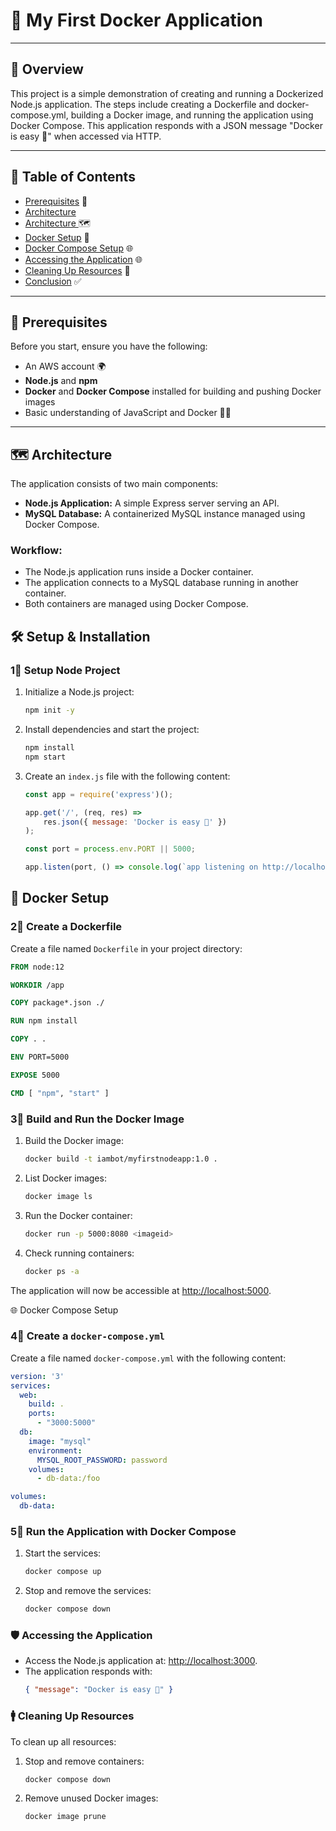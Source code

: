# 🚀 My First Docker Application
---

## 📖 Overview

This project is a simple demonstration of creating and running a Dockerized Node.js application. The steps include creating a Dockerfile and docker-compose.yml, building a Docker image, and running the application using Docker Compose. This application responds with a JSON message "Docker is easy 🐳" when accessed via HTTP.

---

## 📑 Table of Contents
- [Prerequisites](#prerequisites) 🔑
- [Architecture](#Architecture)
- [Architecture ](#setup-and-installation) 🗺️
- [Docker Setup](#docker-setup) 🐳
- [Docker Compose Setup](#docker-compose-setup) 🌐
- [Accessing the Application](#accessing-the-application) 🌐
- [Cleaning Up Resources](#cleaning-up-resources) 🧹
- [Conclusion](#conclusion) ✅

---

## 🔑 Prerequisites
Before you start, ensure you have the following:
- An AWS account 🌍
- **Node.js** and **npm**
- **Docker** and **Docker Compose** installed for building and pushing Docker images
- Basic understanding of JavaScript and Docker 🧑‍💻

---

## 🗺️ Architecture

The application consists of two main components:

- **Node.js Application:** A simple Express server serving an API.
- **MySQL Database:** A containerized MySQL instance managed using Docker Compose.


### Workflow:

- The Node.js application runs inside a Docker container.
- The application connects to a MySQL database running in another container.
- Both containers are managed using Docker Compose.
    
## 🛠️ Setup & Installation

### 1⃣ Setup Node Project

1. Initialize a Node.js project:
   ```bash
   npm init -y
   ```
2. Install dependencies and start the project:
   ```bash
   npm install
   npm start
   ```
3. Create an `index.js` file with the following content:
   ```javascript
   const app = require('express')();

   app.get('/', (req, res) =>
       res.json({ message: 'Docker is easy 🐳' })
   );

   const port = process.env.PORT || 5000;

   app.listen(port, () => console.log(`app listening on http://localhost:${port}`));
   ```
    
## 🐳 Docker Setup

### 2⃣ Create a Dockerfile

Create a file named `Dockerfile` in your project directory:

```dockerfile
FROM node:12

WORKDIR /app

COPY package*.json ./

RUN npm install

COPY . .

ENV PORT=5000

EXPOSE 5000

CMD [ "npm", "start" ]
```

### 3⃣ Build and Run the Docker Image

1. Build the Docker image:
   ```bash
   docker build -t iambot/myfirstnodeapp:1.0 .
   ```
2. List Docker images:
   ```bash
   docker image ls
   ```
3. Run the Docker container:
   ```bash
   docker run -p 5000:8080 <imageid>
   ```
4. Check running containers:
   ```bash
   docker ps -a
   ```

The application will now be accessible at [http://localhost:5000](http://localhost:5000).
    
🌐 Docker Compose Setup

### 4⃣ Create a `docker-compose.yml`

Create a file named `docker-compose.yml` with the following content:

```yaml
version: '3'
services:
  web:
    build: .
    ports:
      - "3000:5000"
  db:
    image: "mysql"
    environment:
      MYSQL_ROOT_PASSWORD: password
    volumes:
      - db-data:/foo

volumes:
  db-data:
```

### 5⃣ Run the Application with Docker Compose

1. Start the services:
   ```bash
   docker compose up
   ```
2. Stop and remove the services:
   ```bash
   docker compose down
   ```
    
### 🛡️ Accessing the Application

- Access the Node.js application at: [http://localhost:3000](http://localhost:3000).
- The application responds with:
  ```json
  { "message": "Docker is easy 🐳" }
  ```
    
### 🚹 Cleaning Up Resources

To clean up all resources:

1. Stop and remove containers:
   ```bash
   docker compose down
   ```
2. Remove unused Docker images:
   ```bash
   docker image prune
   ```
